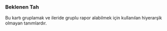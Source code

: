
### Beklenen Tah

Bu kartı gruplamak ve ileride gruplu rapor alabilmek için kullanılan hiyerarşik olmayan tanımlardır.